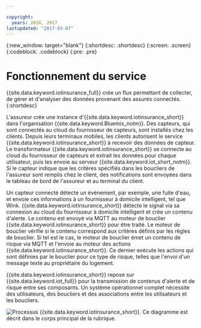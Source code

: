 ```yaml
---

copyright:
  years: 2016, 2017
lastupdated: "2017-03-07"
---
```


<!-- Common attributes used in the template are defined as follows: -->
{:new_window: target="blank"}
{:shortdesc: .shortdesc}
{:screen: .screen}
{:codeblock: .codeblock}
{:pre: .pre}



# Fonctionnement du service
{{site.data.keyword.iotinsurance_full}} crée un flux permettant de collecter,
de gérer et d'analyser des données provenant des assurés connectés.
{:shortdesc}

L'assureur crée une instance d'{{site.data.keyword.iotinsurance_short}} dans l'organisation {{site.data.keyword.Bluemix_notm}}. Des capteurs, qui sont connectés au cloud du
fournisseur de capteurs, sont installés chez les clients. Depuis leurs terminaux mobiles, les clients autorisent le service {{site.data.keyword.iotinsurance_short}} à recevoir des données de capteur. Le transformateur {{site.data.keyword.iotinsurance_short}} se connecte au cloud du fournisseur de capteurs et extrait les données pour chaque utilisateur,
puis les
envoie au serveur {{site.data.keyword.iot_short_notm}}. Si le capteur indique que les critères spécifiés dans les boucliers de l'assureur sont remplis chez le client, des
notifications sont envoyées dans le tableau de bord de l'assureur et au terminal du client.

Un capteur connecté détecte un événement, par exemple, une fuite d'eau, et envoie ces informations à un fournisseur à domicile intelligent, tel que Wink.  {{site.data.keyword.iotinsurance_short}} détecte le signal via sa connexion au cloud du fournisseur à domicile intelligent et crée un contenu d'alerte. Le contenu est envoyé via MQTT au moteur de bouclier {{site.data.keyword.iotinsurance_short}} pour être traité. Le moteur de bouclier vérifie si le contenu correspond aux critères définis par les règles de bouclier. Si tel est le cas, le moteur de bouclier émet un contenu de risque via MQTT et l'envoie au moteur des actions {{site.data.keyword.iotinsurance_short}}. Ce dernier exécute les actions qui sont définies par le bouclier pour ce type de risque, telles que l'envoi d'un message texte au propriétaire du logement.

{{site.data.keyword.iotinsurance_short}} repose sur {{site.data.keyword.iot_full}} pour la transmission de contenus d'alerte et de risque entre ses composants. Un système opérationnel complet nécessite des utilisateurs, des boucliers et des associations entre les utilisateurs et les boucliers.

![Processus {{site.data.keyword.iotinsurance_short}}. Ce
diagramme est décrit dans le corps principal de la rubrique.](images/IoT4I_process.svg "{{site.data.keyword.iotinsurance_short}} process")
